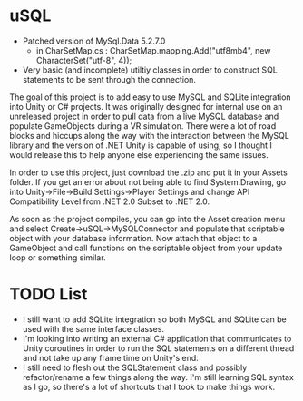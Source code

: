 # uSQL
- Patched version of MySql.Data 5.2.7.0 
  - in CharSetMap.cs : CharSetMap.mapping.Add("utf8mb4", new CharacterSet("utf-8", 4));
- Very basic (and incomplete) utiltiy classes in order to construct SQL statements to be sent through the connection.

The goal of this project is to add easy to use MySQL and SQLite integration into Unity or C# projects. It was originally designed for internal use on an unreleased project in order to pull data from a live MySQL database and populate GameObjects during a VR simulation. There were a lot of road blocks and hiccups along the way with the interaction between the MySQL library and the version of .NET Unity is capable of using, so I thought I would release this to help anyone else experiencing the same issues.  

In order to use this project, just download the .zip and put it in your Assets folder. If you get an error about not being able to find System.Drawing, go into Unity->File->Build Settings->Player Settings and change API Compatibility Level from .NET 2.0 Subset to .NET 2.0.

As soon as the project compiles, you can go into the Asset creation menu and select Create->uSQL->MySQLConnector and populate that scriptable object with your database information. Now attach that object to a GameObject and call functions on the scriptable object from your update loop or something similar. 

# TODO List
- I still want to add SQLite integration so both MySQL and SQLite can be used with the same interface classes.
- I'm looking into writing an external C# application that communicates to Unity coroutines in order to run the SQL statements on a different thread and not take up any frame time on Unity's end. 
- I still need to flesh out the SQLStatement class and possibly refactor/rename a few things along the way. I'm still learning SQL syntax as I go, so there's a lot of shortcuts that I took to make things work.